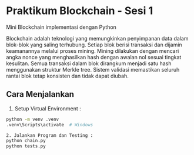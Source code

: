 # Praktikum Blockchain - Sesi 1
Mini Blockchain implementasi dengan Python

Blockchain adalah teknologi yang memungkinkan penyimpanan data dalam blok-blok yang saling terhubung. Setiap blok berisi transaksi dan dijamin keamanannya melalui proses mining. Mining dilakukan dengan mencari angka nonce yang menghasilkan hash dengan awalan nol sesuai tingkat kesulitan. Semua transaksi dalam blok dirangkum menjadi satu hash menggunakan struktur Merkle tree. Sistem validasi memastikan seluruh rantai blok tetap konsisten dan tidak dapat diubah.

## Cara Menjalankan

1. Setup Virtual Environment :
```bash
python -m venv .venv
.venv\Scripts\activate  # Windows

2. Jalankan Program dan Testing :
python chain.py
python tests.py

